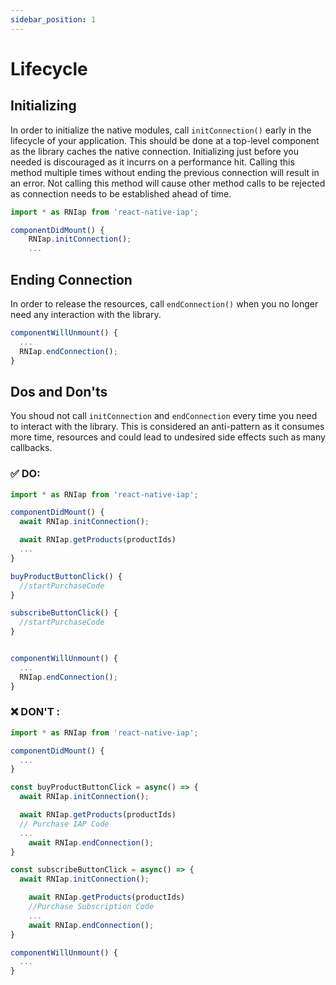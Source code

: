 ```yaml
---
sidebar_position: 1
---
```


# Lifecycle

## Initializing

In order to initialize the native modules, call `initConnection()` early in the lifecycle of your application. This should be done at a top-level component as the library caches the native connection. Initializing just before you needed is discouraged as it incurrs on a performance hit. Calling this method multiple times without ending the previous connection will result in an error. Not calling this method will cause other method calls to be rejected as connection needs to be established ahead of time.

```javascript
import * as RNIap from 'react-native-iap';

componentDidMount() {
    RNIap.initConnection();
    ...
```

## Ending Connection

In order to release the resources, call `endConnection()` when you no longer need any interaction with the library.

```javascript
componentWillUnmount() {
  ...
  RNIap.endConnection();
}
```

## Dos and Don'ts

You shoud not call `initConnection` and `endConnection` every time you need to interact with the library. This is considered an anti-pattern as it consumes more time, resources and could lead to undesired side effects such as many callbacks.

### :white_check_mark: DO:

```javascript
import * as RNIap from 'react-native-iap';

componentDidMount() {
  await RNIap.initConnection();

  await RNIap.getProducts(productIds)
  ...
}

buyProductButtonClick() {
  //startPurchaseCode
}

subscribeButtonClick() {
  //startPurchaseCode
}


componentWillUnmount() {
  ...
  RNIap.endConnection();
}
```

### :x: DON'T :

```javascript
import * as RNIap from 'react-native-iap';

componentDidMount() {
  ...
}

const buyProductButtonClick = async() => {
  await RNIap.initConnection();

  await RNIap.getProducts(productIds)
  // Purchase IAP Code
  ...
    await RNIap.endConnection();
}

const subscribeButtonClick = async() => {
  await RNIap.initConnection();

    await RNIap.getProducts(productIds)
    //Purchase Subscription Code
    ...
    await RNIap.endConnection();
}

componentWillUnmount() {
  ...
}
```
